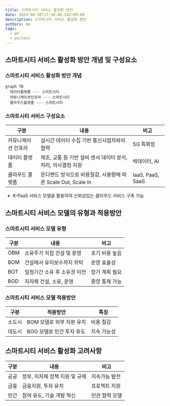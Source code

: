 ```yaml
---
title: 스마트시티 서비스 활성화 방안
date: 2024-08-30T17:50:40.242+09:00
description: 스마트시티 서비스 활성화 방안
authors: me
tags:
  - pe
  - pe/conv
---
```


## 스마트시티 서비스 활성화 방안 개념 및 구성요소

### 스마트시티 서비스 활성화 방안 개념

```mermaid
graph TB
  데이터플랫폼 --- 스마트시티
  커뮤니케이션인프라 --- 스마트시티
  클라우드플랫폼 --- 스마트시티
```

### 스마트시티 서비스 구성요소

| 구분 | 내용 | 비고 |
| --- | --- | --- |
| 커뮤니케이션 인프라 | 실시간 데이터 수집 기반 통신사업자와의 협력 | 5G 특화망 |
| 데이터 플랫폼 | 제조, 교통 등 기반 설비 센서 데이터 분석, 처리, 의사결정 지원 | 빅데이터, AI |
| 클라우드 플랫폼 | 온디맨드 방식으로 비용절감, 사용량에 따른 Scale Out, Scale In | IaaS, PaaS, SaaS |

- K-PaaS 서비스 모델을 활용하여 신뢰성있는 클라우드 서비스 구축 가능

## 스마트시티 서비스 모델의 유형과 적용방안

### 스마트시티 서비스 모델 유형

| 구분 | 내용 | 비고 |
| --- | --- | --- |
| OBM | 소유주가 직접 건설 및 운영 | 초기 비용 높음 |
| BOM | 건설에서 유지보수까지 위탁 | 운영 효율성 |
| BOT | 일정기간 소유 후 소유권 이전 | 장기 계획 필요 |
| BOD | 지자체 건설, 소유, 운영 | 중앙 통제 가능 |

### 스마트시티 서비스 모델 적용방안

| 구분 | 적용방안 | 특징 |
| --- | --- | --- |
| 소도시 | BOM 모델로 외부 자본 유치 | 비용 절감 |
| 대도시 | BOO 모델로 민간 투자 유도 | 지속 가능성 |

## 스마트시티 서비스 활성화 고려사항

| 구분 | 내용 | 비고 |
| --- | --- | --- |
| 공공 | 정부, 지자체 정책 지원 및 규제 | 지속가능 발전 |
| 금융 | 금융지원, 투자 유치 | 프로젝트 지원 |
| 민간 | 참여 유도, 기술 개발 혁신 | 민관 협력 모델 |
